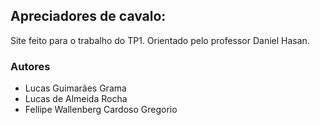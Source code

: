 ## Apreciadores de cavalo:

Site feito para o trabalho do TP1. Orientado pelo professor Daniel Hasan.
### Autores

- Lucas Guimarães Grama 
- Lucas de Almeida Rocha
- Fellipe Wallenberg Cardoso Gregorio	


